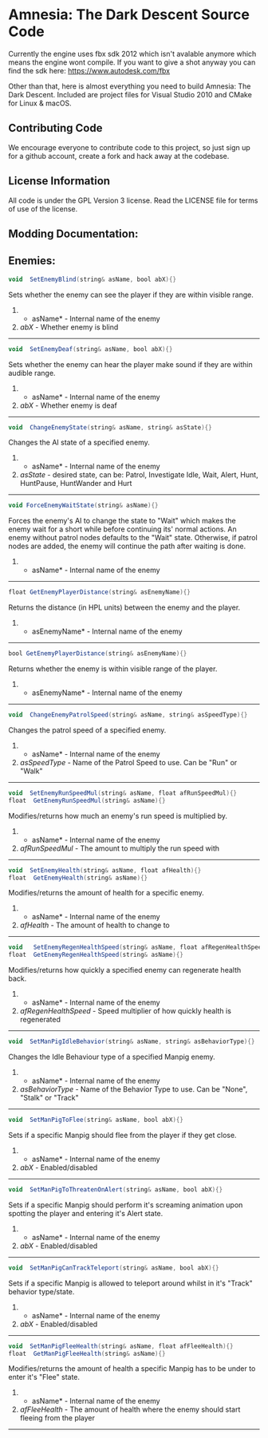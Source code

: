 Amnesia: The Dark Descent Source Code
=======================

Currently the engine uses fbx sdk 2012 which isn't avalable anymore which means the engine wont compile. If you want to give a shot anyway you can find the sdk here:
https://www.autodesk.com/fbx


Other than that, here is almost everything you need to build Amnesia: The Dark Descent. Included are project files for Visual Studio 2010 and CMake for Linux & macOS. 

Contributing Code
-----------------
We encourage everyone to contribute code to this project, so just sign up for a github account, create a fork and hack away at the codebase.

License Information
-------------------
All code is under the GPL Version 3 license. Read the LICENSE file for terms of use of the license.

Modding Documentation:
-------------------

## Enemies:

```as
void  SetEnemyBlind(string& asName, bool abX){}
```
Sets whether the enemy can see the player if they are within visible range.
1. * asName* - Internal name of the enemy
2. *abX* - Whether enemy is blind
---------------------------------------
```as
void  SetEnemyDeaf(string& asName, bool abX){}
```
Sets whether the enemy can hear the player make sound if they are within audible range.
1. * asName* - Internal name of the enemy
2. *abX* - Whether enemy is deaf
---------------------------------------
```as
void  ChangeEnemyState(string& asName, string& asState){}
```
Changes the AI state of a specified enemy.
1. * asName* - Internal name of the enemy
2. *asState* - desired state, can be: Patrol, Investigate Idle, Wait, Alert, Hunt, HuntPause, HuntWander and Hurt
---------------------------------------
```as
void ForceEnemyWaitState(string& asName){}
```
Forces the enemy's AI to change the state to "Wait" which makes the enemy wait for a short while before continuing its' normal actions. An enemy without patrol nodes defaults to the "Wait" state. Otherwise, if patrol nodes are added, the enemy will continue the path after waiting is done.
1. * asName* - Internal name of the enemy

---------------------------------------
```as
float GetEnemyPlayerDistance(string& asEnemyName){}
```
Returns the distance (in HPL units) between the enemy and the player.
1. * asEnemyName* - Internal name of the enemy

---------------------------------------
```as
bool GetEnemyPlayerDistance(string& asEnemyName){}
```
Returns whether the enemy is within visible range of the player.
1. * asEnemyName* - Internal name of the enemy

---------------------------------------
```as
void  ChangeEnemyPatrolSpeed(string& asName, string& asSpeedType){}
```
Changes the patrol speed of a specified enemy.
1. * asName* - Internal name of the enemy
2. *asSpeedType* - Name of the Patrol Speed to use. Can be "Run" or "Walk"
---------------------------------------
```as
void  SetEnemyRunSpeedMul(string& asName, float afRunSpeedMul){}
float  GetEnemyRunSpeedMul(string& asName){}
```
Modifies/returns how much an enemy's run speed is multiplied by.
1. * asName* - Internal name of the enemy
2. *afRunSpeedMul* - The amount to multiply the run speed with
---------------------------------------
```as
void  SetEnemyHealth(string& asName, float afHealth){}
float  GetEnemyHealth(string& asName){}
```
Modifies/returns the amount of health for a specific enemy.
1. * asName* - Internal name of the enemy
2. *afHealth* - The amount of health to change to
---------------------------------------
```as
void   SetEnemyRegenHealthSpeed(string& asName, float afRegenHealthSpeed){}
float  GetEnemyRegenHealthSpeed(string& asName){}
```
Modifies/returns how quickly a specified enemy can regenerate health back.
1. * asName* - Internal name of the enemy
2. *afRegenHealthSpeed* - Speed multiplier of how quickly health is regenerated 
---------------------------------------
```as
void  SetManPigIdleBehavior(string& asName, string& asBehaviorType){}
```
Changes the Idle Behaviour type of a specified Manpig enemy.
1. * asName* - Internal name of the enemy
2. *asBehaviorType* - Name of the Behavior Type to use. Can be "None", "Stalk" or "Track"
---------------------------------------
```as
void  SetManPigToFlee(string& asName, bool abX){}
```
Sets if a specific Manpig should flee from the player if they get close.
1. * asName* - Internal name of the enemy
2. *abX* - Enabled/disabled
---------------------------------------
```as
void  SetManPigToThreatenOnAlert(string& asName, bool abX){}
```
Sets if a specific Manpig should perform it's screaming animation upon spotting the player and entering it's Alert state.
1. * asName* - Internal name of the enemy
2. *abX* - Enabled/disabled
---------------------------------------
```as
void  SetManPigCanTrackTeleport(string& asName, bool abX){}
```
Sets if a specific Manpig is allowed to teleport around whilst in it's "Track" behavior type/state.
1. * asName* - Internal name of the enemy
2. *abX* - Enabled/disabled
---------------------------------------
```as
void  SetManPigFleeHealth(string& asName, float afFleeHealth){}
float  GetManPigFleeHealth(string& asName){}
```
Modifies/returns the amount of health a specific Manpig has to be under to enter it's "Flee" state.
1. * asName* - Internal name of the enemy
2. *afFleeHealth* - The amount of health where the enemy should start fleeing from the player
---------------------------------------